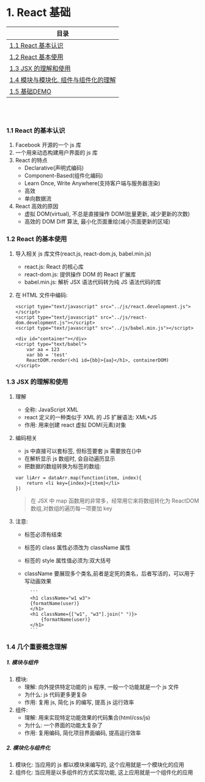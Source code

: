 # <a id="list-one">1. React 基础</a>

| 目录                                              |
| ------------------------------------------------- |
| [1.1 React 基本认识](#one-one)                    |
| [1.2 React 基本使用](#one-two)                    |
| [1.3 JSX 的理解和使用](#one-three)                |
| [1.4 模块与模块化, 组件与组件化的理解](#one-four) |
| [1.5 基础DEMO](./demo/01_react_base_demo) |

<br/>
<br/>

### <a id="one-one" class='part-part'>1.1 React 的基本认识</a>

1. Facebook 开源的一个 js 库
2. 一个用来动态构建用户界面的 js 库
3. React 的特点
   - Declarative(声明式编码)
   - Component-Based(组件化编码)
   - Learn Once, Write Anywhere(支持客户端与服务器渲染)
   - 高效
   - 单向数据流
4. React 高效的原因
   - 虚拟 DOM(virtual), 不总是直接操作 DOM(批量更新, 减少更新的次数)
   - 高效的 DOM Diff 算法, 最小化页面重绘(减小页面更新的区域)

### <a id="one-two" class='part-part'>1.2 React 的基本使用</a>

1.  导入相关 js 库文件(react.js, react-dom.js, babel.min.js)
    - react.js: React 的核心库
    - react-dom.js: 提供操作 DOM 的 React 扩展库
    - babel.min.js: 解析 JSX 语法代码转为纯 JS 语法代码的库
2.  在 HTML 文件中编码:

    ```
    <script type="text/javascript" src="../js/react.development.js"></script>
    <script type="text/javascript" src="../js/react-dom.development.js"></script>
    <script type="text/javascript" src="../js/babel.min.js"></script>

    <div id="container"></div>
    <script type="text/babel">
    	var aa = 123
    	var bb = 'test'
    	ReactDOM.render(<h1 id={bb}>{aa}</h1>, containerDOM)
    </script>

    ```

### <a id="one-three" class='part-part'>1.3 JSX 的理解和使用</a>

1.  理解
    - 全称: JavaScript XML
    - react 定义的一种类似于 XML 的 JS 扩展语法: XML+JS
    - 作用: 用来创建 react 虚拟 DOM(元素)对象
2.  编码相关

    - js 中直接可以套标签, 但标签要套 js 需要放在{}中
    - 在解析显示 js 数组时, 会自动遍历显示
    - 把数据的数组转换为标签的数组:

    ```
    var liArr = dataArr.map(function(item, index){
    	return <li key={index}>{item}</li>
    })
    ```

    > 在 JSX 中 map 函数用的非常多，经常用它来将数组转化为 ReactDOM 数组,对数组的遍历每一项要加 key

3.  注意:

    - 标签必须有结束
    - 标签的 class 属性必须改为 className 属性
    - 标签的 style 属性值必须为:双大括号
    - className 要展现多个类名,前者是定死的类名，后者写活的，可以用于写动画效果

          	```
          	<h1 className="w1 w3">
          	{formatName(user)}
          	</h1>
          	<h1 className={["w1", "w3"].join(" ")}>
          		{formatName(user)}
          	</h1>
          	```

### <a id="one-four" class='part-part'>1.4 几个重要概念理解</a>

##### 1. 模块与组件

1. 模块:
   - 理解: 向外提供特定功能的 js 程序, 一般一个功能就是一个 js 文件
   - 为什么: js 代码更多更复杂
   - 作用: 复用 js, 简化 js 的编写, 提高 js 运行效率
2. 组件:
   - 理解: 用来实现特定功能效果的代码集合(html/css/js)
   - 为什么: 一个界面的功能太复杂了
   - 作用: 复用编码, 简化项目界面编码, 提高运行效率

##### 2. 模块化与组件化

1. 模块化:
   当应用的 js 都以模块来编写的, 这个应用就是一个模块化的应用
2. 组件化:
   当应用是以多组件的方式实现功能, 这上应用就是一个组件化的应用
